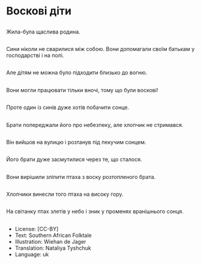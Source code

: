 # Воскові діти

##
Жила-була щаслива родина.

##
Сини ніколи не сварилися між собою. Вони допомагали своїм батькам у господарстві і на полі.

##
Але дітям не можна було підходити близько до вогню.

##
Вони могли працювати тільки вночі, тому що були воскові!

##
Проте один із синів дуже хотів побачити сонце.

##
Брати попереджали його про небезпеку, але хлопчик не стримався.

##
Він вийшов на вулицю і розтанув під пекучим сонцем.

##
Його брати дуже засмутилися через те, що сталося.

##
Вони вирішили зліпити птаха з воску розтопленого брата.

##
Хлопчики винесли того птаха на високу гору.

##
На світанку птах злетів у небо і зник у променях вранішнього сонця.

##
* License: [CC-BY]
* Text: Southern African Folktale
* Illustration: Wiehan de Jager
* Translation: Nataliya Tyshchuk
* Language: uk
